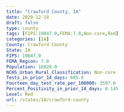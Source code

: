 ```yaml
---
title: "Crawford County, IA"
date: 2020-12-18
draft: false
type: county
tags: [FIPS:19047.0,FEMA:7.0,Non-core,Red]
categories: [IA]
County: Crawford County
State: IA
FIPS: 19047.0
FEMA_Region: 7.0
Population: 16820.0
NCHS_Urban_Rural_Classification: Non-core
Tests_in_prior_14_days: 605.0
Fourteen_day_test_rate_per_100000: 3597.0
Percent_Positivity_in_prior_14_days: 0.145
Level: Red
url: /states/IA/crawford-county
---
```



